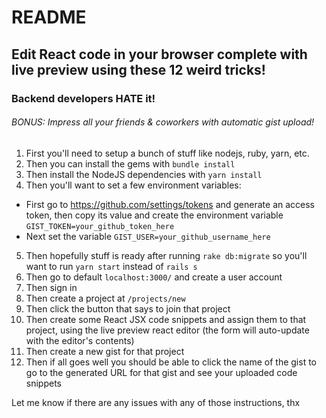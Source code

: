 # README

## Edit React code in your browser complete with live preview using these 12 weird tricks! 
### Backend developers HATE it!
###### BONUS: Impress all your friends & coworkers with automatic gist upload!

1. First you'll need to setup a bunch of stuff like nodejs, ruby, yarn, etc.
2. Then you can install the gems with `bundle install`
3. Then install the NodeJS dependencies with `yarn install` 
4. Then you'll want to set a few environment variables: 
 - First go to https://github.com/settings/tokens and generate an access token, then copy its value and create the environment variable `GIST_TOKEN=your_github_token_here`
 - Next set the variable `GIST_USER=your_github_username_here`
5. Then hopefully stuff is ready after running `rake db:migrate` so you'll want to run `yarn start` instead of `rails s`
6. Then go to default `localhost:3000/` and create a user account
7. Then sign in 
8. Then create a project at `/projects/new`
9. Then click the button that says to join that project
10. Then create some React JSX code snippets and assign them to that project, using the live preview react editor (the form will auto-update with the editor's contents)
11. Then create a new gist for that project
12. Then if all goes well you should be able to click the name of the gist to go to the generated URL for that gist and see your uploaded code snippets

Let me know if there are any issues with any of those instructions, thx
